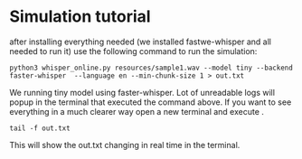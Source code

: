 # Simulation tutorial

after installing everything needed (we installed fastwe-whisper and all needed to run it) use the following command to run the simulation: 

```
python3 whisper_online.py resources/sample1.wav --model tiny --backend faster-whisper  --language en --min-chunk-size 1 > out.txt
```

We running tiny model using faster-whisper. 
Lot of unreadable logs will popup in the terminal that executed the command above. If you want to see everything in a much clearer way open a new terminal and execute .

```
tail -f out.txt
```

This will show the out.txt changing in real time in the terminal.

